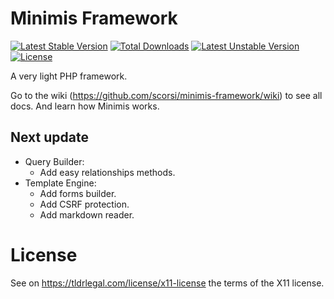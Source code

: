 # Minimis Framework

[![Latest Stable Version](https://poser.pugx.org/scorsi/minimis/v/stable)](https://packagist.org/packages/scorsi/minimis)
[![Total Downloads](https://poser.pugx.org/scorsi/minimis/downloads)](https://packagist.org/packages/scorsi/minimis)
[![Latest Unstable Version](https://poser.pugx.org/scorsi/minimis/v/unstable)](https://packagist.org/packages/scorsi/minimis)
[![License](https://poser.pugx.org/scorsi/minimis/license)](https://packagist.org/packages/scorsi/minimis)

A very light PHP framework.

Go to the wiki (https://github.com/scorsi/minimis-framework/wiki) to see all docs. And learn how Minimis works.

## Next update
- Query Builder:
  - Add easy relationships methods.
- Template Engine:
  - Add forms builder.
  - Add CSRF protection.
  - Add markdown reader.

# License

See on https://tldrlegal.com/license/x11-license the terms of the X11 license.
